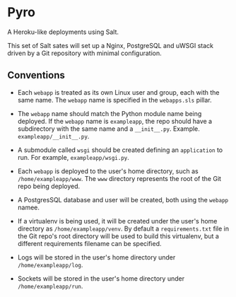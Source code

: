 Pyro
====

A Heroku-like deployments using Salt.

This set of Salt sates will set up a Nginx, PostgreSQL and uWSGI stack
driven by a Git repository with minimal configuration.

Conventions
-----------

* Each ``webapp`` is treated as its own Linux user and group, each with the same
  name. The ``webapp`` name is specified in the ``webapps.sls`` pillar.

* The ``webapp`` name should match the Python module name being deployed. If
  the ``webapp`` name is ``exampleapp``, the repo should have a subdirectory
  with the same name and a ``__init__.py``. Example.
  ``exampleapp/__init__.py``.

* A submodule called ``wsgi`` should be created defining an ``application`` to
  run. For example, ``exampleapp/wsgi.py``.

* Each ``webapp`` is deployed to the user's home directory, such as
  ``/home/exampleapp/www``. The ``www`` directory represents the root of the
  Git repo being deployed.

* A PostgresSQL database and user will be created, both using the ``webapp`` namee.

* If a virtualenv is being used, it will be created under the user's home
  directory as ``/home/exampleapp/venv``. By default a ``requirements.txt``
  file in the Git repo's root directory will be used to build this virtualenv,
  but a different requirements filename can be specified.

* Logs will be stored in the user's home directory under
  ``/home/exampleapp/log``.

* Sockets will be stored in the user's home directory under
  ``/home/exampleapp/run``.
